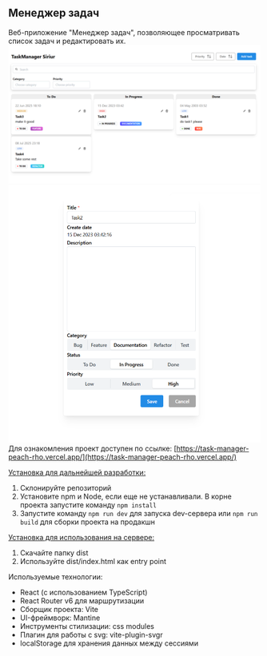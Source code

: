 ## Менеджер задач

Веб-приложение "Менеджер задач", позволяющее просматривать список задач и редактировать их. 
![Главная страница](https://github.com/polinaKoroleva05/taskManager/blob/main/public/mainPage.png)
![Страница редактирования задачи](https://github.com/polinaKoroleva05/taskManager/blob/main/public/editPage.png)
Для ознакомления проект доступен по ссылке:
[https://task-manager-peach-rho.vercel.app/](https://task-manager-peach-rho.vercel.app/)

<ins>Установка для дальнейшей разработки:</ins>
1. Склонируйте репозиторий 
2. Установите npm и Node, если еще не устанавливали. В корне проекта запустите команду `npm install`
3. Запустите команду `npm run dev` для запуска dev-сервера или `npm run build` для сборки проекта на продакшн

<ins>Установка для использования на сервере:</ins>
1. Скачайте папку dist
2. Используйте dist/index.html как entry point

Используемые технологии:
-  React (с использованием TypeScript)
-  React Router v6 для маршрутизации
-  Сборщик проекта: Vite
-  UI-фреймворк: Mantine
-  Инструменты стилизации: css modules
-  Плагин для работы с svg: vite-plugin-svgr
-  localStorage для хранения данных между сессиями


